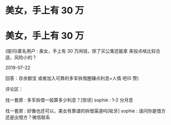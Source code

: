 # 美女，手上有 30 万

# 美女，手上有 30 万

(提问)匿名用户 : 美女，手上有 30 万闲钱，除了买公寓还能拿 来投点啥比较合适，风险小的？

2019-07-22

回答：存余额宝 或者加入可靠的多军拆借圈赚点利息+人情 吧(0 赞)

评论区：

找一套房 : 多军拆借一般算多少利息？[惊讶] sophie : 1-2 分月息

找一套房 : 好像也还可以，美女有靠谱的拆借渠道吗[呲牙] sophie : 请问你是借方还是出借方？微信联系